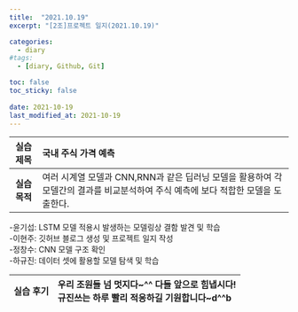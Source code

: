```yaml
---
title:  "2021.10.19"
excerpt: "[2조]프로젝트 일지(2021.10.19)"

categories:
  - diary
#tags:
  - [diary, Github, Git]

toc: false
toc_sticky: false
 
date: 2021-10-19
last_modified_at: 2021-10-19
---
```


|**실습 제목**|국내 주식 가격 예측|
|:---:|:---|
|**실습 목적**|여러 시계열 모델과 CNN,RNN과 같은 딥러닝 모델을 활용하여 각 모델간의 결과를 비교분석하여 주식 예측에 보다 적합한 모델을 도출한다.


-윤기섭: LSTM 모델 적용시 발생하는 모델링상 결함 발견 및 학습
<br>-이현주: 깃허브 블로그 생성 및 프로젝트 일지 작성
<br>-정창수: CNN 모델 구조 확인
<br>-하규진: 데이터 셋에 활용할 모델 탐색 및 학습


|**실습 후기**|우리 조원들 넘 멋지다~^^ 다들 앞으로 힘냅시다! <br>규진쓰는 하루 빨리 적응하길 기원합니다~d^^b|
|:---:|:---|





